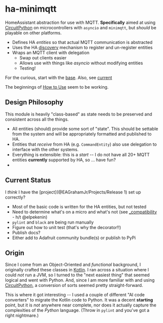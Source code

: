 # ha-minimqtt
HomeAssistant abstraction for use with MQTT. **Specifically** aimed at using [CircuitPython](https://learn.adafruit.com/welcome-to-circuitpython) on microcontrollers with `asyncio` and `minimqtt`, but _should_ be playable on other platforms.

* Defines HA _entities_ so that actual MQTT communication is abstracted
* Uses the HA [discovery](https://www.home-assistant.io/integrations/mqtt/#mqtt-discovery) mechanism to register and un-register entities
* Wraps an MQTT client with delegation
  * Swap out clients easier
  * Allows use with things like _asyncio_ without modifying entities
  * Testing!

For the curious, start with the [base](src/ha_minimqtt/__init__.py). Also, see [current](#current-status)

The beginnings of [How to Use](How%20To%20Use.md) seem to be working.

## Design Philosophy
This module is heavily "class-based" as state needs to be preserved and consistent across all the things.

* All entities (should) provide some sort of "state". This should be settable from the system and will be appropriately formatted and published to HA.
* Entities that _receive_ from HA (e.g. `CommandEntity`) also use delegation to interface with the other systems.
* Everything is extensible: this is a _start_ -- I do not have all 20+ MQTT entities **currently** supported by HA, so ... have fun?
* 

## Current Status
I _think_ I have the [project](@EAGrahamJr/Projects/Release 1) set up correctly?

* Most of the basic code is written for the HA entities, but not tested
* Need to determine what's on a micro and what's not (see [_compatibility](src/ha_minimqtt/_compatibility.py) - h/t @elpekenin)
* `pylint` and `black` are being run manually
* Figure out how to unit test (that's why the decorator:bangbang:)
* Publish docs?
* Either add to Adafruit community bundle(s) or publish to PyPi

## Origin
Since I come from an Object-Oriented and _functional_ background, I originally crafted these classes in [Kotlin](EAGrahamJr/kobots-parts). I ran across a situation where I could _not_ run a JVM, so I turned to the "next easiest thing" that seemed logical and went with Python. And, since I am more familiar with and using [CircuitPython](https://learn.adafruit.com/welcome-to-circuitpython), a conversion of sorts seemed pretty straight-forward.

This is where it got interesting -- I used a couple of different "AI code converters" to migrate the Kotlin code to Python. It was a decent **starting** point, but it is _not_ anywhere near complete, nor does it actually capture the complexities of the _Python_ language. (Throw in `pylint` and you've got a right nightmare.)
